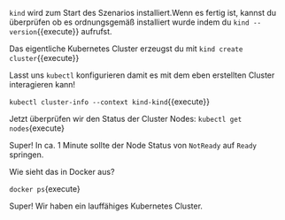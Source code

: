 `kind` wird zum Start des Szenarios installiert.Wenn es fertig ist, kannst du überprüfen ob es ordnungsgemäß installiert wurde indem du `kind --version`{{execute}} aufrufst.

Das eigentliche Kubernetes Cluster erzeugst du mit `kind create cluster`{{execute}}

Lasst uns `kubectl` konfigurieren damit es mit dem eben erstellten Cluster interagieren kann!

`kubectl cluster-info --context kind-kind`{{execute}}
 
Jetzt überprüfen wir den Status der Cluster Nodes:
`kubectl get nodes`{execute}

Super! In ca. 1 Minute sollte der Node Status von `NotReady` auf `Ready` springen.

Wie sieht das in Docker aus?

`docker ps`{execute}

Super! Wir haben ein lauffähiges Kubernetes Cluster.